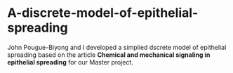 # A-discrete-model-of-epithelial-spreading

John Pougue-Biyong and I developed a simplied dscrete model of epithelial spreading based on the article **Chemical and mechanical signaling in
epithelial spreading** for our Master project. 

